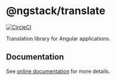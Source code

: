 # @ngstack/translate

[![CircleCI](https://circleci.com/gh/ngstack/translate.svg?style=svg)](https://circleci.com/gh/ngstack/translate)

Translation library for Angular applications.

## Documentation

See [online documentation](https://ngstack-translate.netlify.com) for more details.
